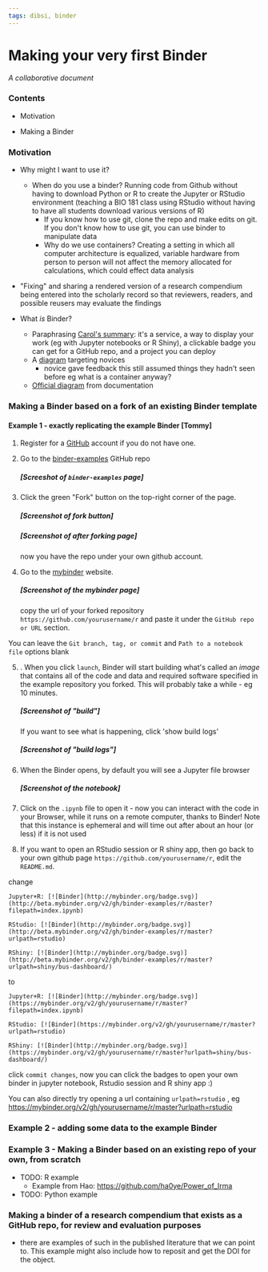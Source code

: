 ```yaml
---
tags: dibsi, binder
---
```


# Making your very first Binder
*A collaborative document*


### Contents
- Motivation
  
- Making a Binder
   
### Motivation

- Why might I want to use it? 

  - When do you use a binder? Running code from Github without having to download Python or R to create the Jupyter or RStudio environment (teaching a BIO 181 class using RStudio without having to have all students download various versions of R)
    - If you know how to use git, clone the repo and make edits on git. If you don't know how to use git, you can use binder to manipulate data 
    - Why do we use containers? Creating a setting in which all computer architecture is equalized, variable hardware from person to person will not affect the memory allocated for calculations, which could effect data analysis 
- "Fixing" and sharing a rendered version of a research compendium being entered into the scholarly record so that reviewers, readers, and possible reusers may evaluate the findings 

- What *is* Binder?
    - Paraphrasing [Carol's summary](https://hackmd.io/s/S1fWYzBfQ#): it's a service, a way to display your work (eg with Jupyter notebooks or R Shiny), a clickable badge you can get for a GitHub repo, and a project you can deploy 
    - A [diagram](https://github.com/dmgt/binder_brainstorming/blob/master/binder_diagram_draft.pdf) targeting novices 
        - novice gave feedback this still assumed things they hadn't seen before eg what is a container anyway?
    - [Official diagram](http://binderhub.readthedocs.io/en/latest/overview.html) from documentation


### Making a Binder based on a fork of an existing Binder template 
#### Example 1 - exactly replicating the example Binder [Tommy]

1. Register for a [GitHub](https://github.com/) account if you do not have one.
2. Go to the [binder-examples](https://github.com/binder-examples/r) GitHub repo

    ##### [Screeshot of `binder-examples` page]

3. Click the green "Fork" button on the top-right corner of the page. 
    
    ##### [Screenshot of fork button]
    ##### [Screenshot of after forking page]
    now you have the repo under your own github account.

4. Go to the [mybinder](https://mybinder.org/) website.
    ##### [Screenshot of the mybinder page]
   copy the url of your forked repository `https://github.com/yourusername/r` and paste it under the `GitHub repo or URL` section.
 
 You can leave the `Git branch, tag, or commit`  and `Path to a notebook file` options blank

5. . When you click `launch`, Binder will start building what's called an *image* that contains all of the code and data and required software specified in the example repository you forked. This will probably take a while - eg 10 minutes.  

    ##### [Screenshot of "build"]
    
    If you want to see what is happening, click 'show build logs'
    ##### [Screenshot of "build logs"]

    
7. When the Binder opens, by default you will see a Jupyter file browser
    ##### [Screenshot of the notebook]
    
8. Click on the `.ipynb` file to open it - now you can interact with the code in your Browser, while it runs on a remote computer, thanks to Binder! Note that this instance is ephemeral and will time out after about an hour (or less) if it is not used

9. If you want to open an RStudio session or R shiny app, then go back to your own github page `https://github.com/yourusername/r`, edit the `README.md`. 
 
change 
```
Jupyter+R: [![Binder](http://mybinder.org/badge.svg)](http://beta.mybinder.org/v2/gh/binder-examples/r/master?filepath=index.ipynb)

RStudio: [![Binder](http://mybinder.org/badge.svg)](http://beta.mybinder.org/v2/gh/binder-examples/r/master?urlpath=rstudio)

RShiny: [![Binder](http://mybinder.org/badge.svg)](http://beta.mybinder.org/v2/gh/binder-examples/r/master?urlpath=shiny/bus-dashboard/)
```

   to
   
```
Jupyter+R: [![Binder](http://mybinder.org/badge.svg)](https://mybinder.org/v2/gh/yourusername/r/master?filepath=index.ipynb)

RStudio: [![Binder](https://mybinder.org/v2/gh/yourusername/r/master?urlpath=rstudio)

RShiny: [![Binder](http://mybinder.org/badge.svg)](https://mybinder.org/v2/gh/yourusername/r/master?urlpath=shiny/bus-dashboard/)
```
click `commit changes`, now you can click the badges to open your own binder in jupyter notebook, Rstudio session and R shiny app :) 

You can also directly try opening a url containing `urlpath=rstudio` , eg <https://mybinder.org/v2/gh/yourusername/r/master?urlpath=rstudio>

 


### Example 2 - adding some data to the example Binder 


### Example 3 -  Making a Binder based on an existing repo of your own, from scratch
- TODO: R example
    - Example from Hao: https://github.com/ha0ye/Power_of_Irma
- TODO: Python example




###  Making a binder of a research compendium that exists as a GitHub repo, for review and evaluation purposes
- there are examples of such in the published literature that we can point to. This example might also include how to reposit and get the DOI for the object.